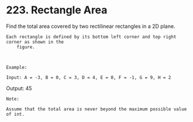 # 223. Rectangle Area

Find the total area covered by two rectilinear rectangles in a
        2D plane.

    Each rectangle is defined by its bottom left corner and top right corner as shown in the
        figure.

    

    Example:

    Input: A = -3, B = 0, C = 3, D = 4, E = 0, F = -1, G = 9, H = 2
Output: 45

    Note:

    Assume that the total area is never beyond the maximum possible value of int.